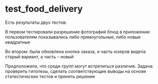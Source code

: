 # test_food_delivery

Есть результаты двух тестов:

В первом тестировали разрешение фотографий блюд в приложении: пользователям показывались либо прямоугольные, либо новые квадратные 

Во втором: была обновлена кнопка заказа, и часть юзеров видела старый вариант, а часть – новый

Предположили, что среди групп могут встретиться различия. 
Задача: проверить гипотезы, сделать соответствующие выводы на основе статистических тестов и принять решение
